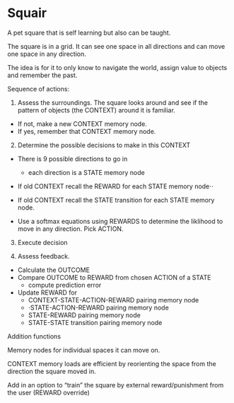 # Squair

A pet square that is self learning but also can be taught.

The square is in a grid. It can see one space in all directions and can move one space in any direction.  

The idea is for it to only know to navigate the world, assign value to objects and remember the past. 

Sequence of actions:

1. Assess the surroundings. The square looks around and see if the pattern of objects (the CONTEXT) around it is familiar. 
  - If not, make a new CONTEXT memory node.
  - If yes, remember that CONTEXT memory node. 

2. Determine the possible decisions to make in this CONTEXT
  - There is 9 possible directions to go in
     - each direction is a STATE memory node
    
  - If old CONTEXT recall the REWARD for each STATE memory node⋅⋅
  - If old CONTEXT recall the STATE transition for each STATE memory node.

  - Use a softmax equations using REWARDS to determine the liklihood to move in any direction. Pick ACTION.

3. Execute decision

4. Assess feedback. 
  - Calculate the OUTCOME
  - Compare OUTCOME to REWARD from chosen ACTION of a STATE   
     - compute prediction error
  - Update REWARD for 
     - CONTEXT-STATE-ACTION-REWARD pairing memory node
     - ⋅STATE-ACTION-REWARD pairing memory node
     - STATE-REWARD pairing memory node
     - STATE-STATE transition pairing memory node


Addition functions

Memory nodes for individual spaces it can move on. 

CONTEXT memory loads are efficient by reorienting the space from the direction the square moved in. 

Add in an option to “train” the square by external reward/punishment from the user (REWARD override)

